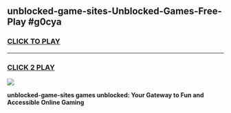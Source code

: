 
## unblocked-game-sites-Unblocked-Games-Free-Play #g0cya
<h3>
<a href="https://us.freeplayer.one?title=unblocked-game-sites&ref=9M">CLICK TO PLAY</a></h3>
<hr>

<h3>
<a href="https://us.freeplayer.one?title=unblocked-game-sites&ref=9M">CLICK 2 PLAY</a>
  
</h3>

<a href="https://us.freeplayer.one?title=unblocked-game-sites&ref=9M"><img src="https://clearcache.store/games.png"></a>


**unblocked-game-sites games unblocked: Your Gateway to Fun and Accessible Online Gaming**
